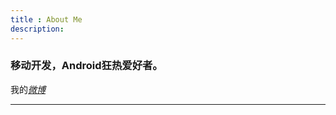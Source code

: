 ```yaml
---
title : About Me
description:
---
```


### 移动开发，Android狂热爱好者。  
我的[*微博*][weibo]
___

[weibo]:http://weibo.com/206267869 "KorukH"